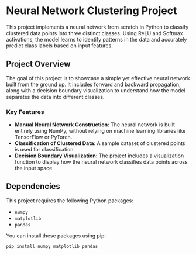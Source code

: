 # Neural Network Clustering Project

This project implements a neural network from scratch in Python to classify clustered data points into three distinct classes. Using ReLU and Softmax activations, the model learns to identify patterns in the data and accurately predict class labels based on input features.

## Project Overview

The goal of this project is to showcase a simple yet effective neural network built from the ground up. It includes forward and backward propagation, along with a decision boundary visualization to understand how the model separates the data into different classes.

### Key Features
- **Manual Neural Network Construction**: The neural network is built entirely using NumPy, without relying on machine learning libraries like TensorFlow or PyTorch.
- **Classification of Clustered Data**: A sample dataset of clustered points is used for classification.
- **Decision Boundary Visualization**: The project includes a visualization function to display how the neural network classifies data points across the input space.

## Dependencies

This project requires the following Python packages:
- `numpy`
- `matplotlib`
- `pandas`

You can install these packages using pip:

```bash
pip install numpy matplotlib pandas
